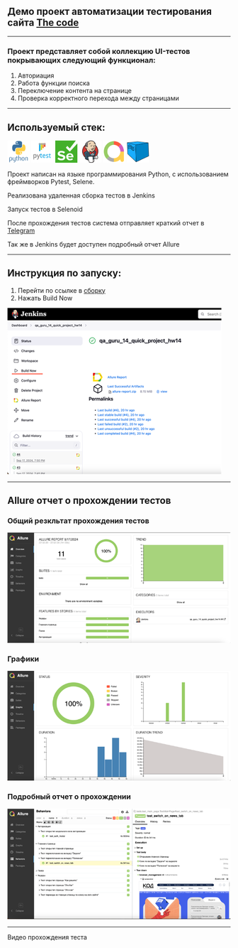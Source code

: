 ## Демо проект автоматизации тестирования сайта [The code](https://thecode.media/)

---
### Проект представляет собой коллекцию UI-тестов покрывающих следующий функционал:
1. Авториация
2. Работа функции поиска
3. Переключение контента на странице
4. Проверка корректного перехода между страницами

---
## Используемый стек:
<p align="left">
<img src="https://github.com/azamat069/qa_guru_14_quick-project_hw14/blob/main/resources/python-original-wordmark.svg" width="50" height="50"/>
<img src="https://github.com/azamat069/qa_guru_14_quick-project_hw14/blob/main/resources/pytest-original-wordmark.svg" width="50" height="50"/>
<img src="https://github.com/azamat069/qa_guru_14_quick-project_hw14/blob/main/resources/Selenium.png" width="50" height="50"/>
<img src="https://github.com/azamat069/qa_guru_14_quick-project_hw14/blob/main/resources/jenkins-original.svg" width="50" height="50"/>
<img src="https://github.com/azamat069/qa_guru_14_quick-project_hw14/blob/main/resources/AllureReport.png" width="50" height="50"/>
<img src="https://github.com/azamat069/qa_guru_14_quick-project_hw14/blob/main/resources/Selenoid.png" width="50" height="50"/>

</p>

Проект написан на языке программирования Python, с использованием фреймворков Pytest, Selene. 

Реализована удаленная сборка тестов в Jenkins 

Запуск тестов в Selenoid

После прохождения тестов система отправляет краткий отчет в [Telegram](https://t.me/demo_project_notifications) 

Так же в Jenkins будет доступен подробный отчет Allure

---
## Инструкция по запуску:
1. Перейти по ссылке в [сборку](https://jenkins.autotests.cloud/job/qa_guru_14_quick_project_hw14/)
2. Нажать Build Now
<img src="https://github.com/azamat069/qa_guru_14_quick-project_hw14/blob/main/resources/Jenkins_Build_Now.png"/>

---
## Allure отчет о прохождении тестов
### Общий резкльтат прохождения тестов
<img src="https://github.com/azamat069/qa_guru_14_quick-project_hw14/blob/main/resources/allure_general_report.png"/>

### Графики
<img src="https://github.com/azamat069/qa_guru_14_quick-project_hw14/blob/main/resources/allure_grafics.png"/>


### Подробный отчет о прохождении
<img src="https://github.com/azamat069/qa_guru_14_quick-project_hw14/blob/main/resources/allure_detailed_report.png"/>

---
Видео прохождения теста
